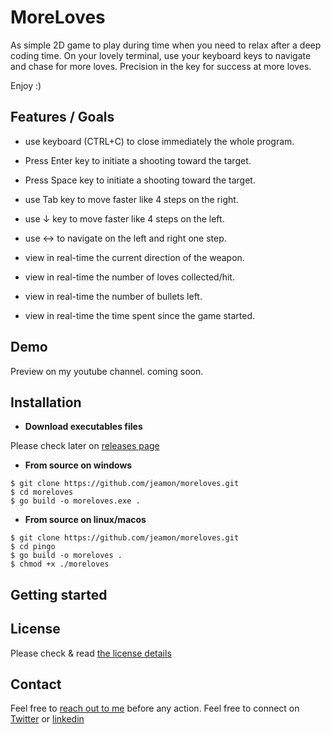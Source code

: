 # MoreLoves

As simple 2D game to play during time when you need to relax after a deep coding time. On your lovely terminal,
use your keyboard keys to navigate and chase for more loves. Precision in the key for success at more loves.

Enjoy :)



## Features / Goals

* use keyboard (CTRL+C) to close immediately the whole program.

* Press Enter key to initiate a shooting toward the target.
* Press Space key to initiate a shooting toward the target.

* use Tab key to move faster like 4 steps on the right.
* use ↓ key to move faster like 4 steps on the left.
* use ↔ to navigate on the left and right one step.

* view in real-time the current direction of the weapon.
* view in real-time the number of loves collected/hit. 
* view in real-time the number of bullets left.
* view in real-time the time spent since the game started.  


## Demo

Preview on my youtube channel. coming soon.


## Installation

* **Download executables files**

Please check later on [releases page](https://github.com/jeamon/moreloves/releases)

* **From source on windows**

```shell
$ git clone https://github.com/jeamon/moreloves.git
$ cd moreloves
$ go build -o moreloves.exe .
```
* **From source on linux/macos**

```shell
$ git clone https://github.com/jeamon/moreloves.git
$ cd pingo
$ go build -o moreloves .
$ chmod +x ./moreloves
```

## Getting started


## License

Please check & read [the license details](https://github.com/jeamon/moreloves/blob/master/LICENSE) 


## Contact

Feel free to [reach out to me](https://blog.cloudmentor-scale.com/contact) before any action. Feel free to connect on [Twitter](https://twitter.com/jerome_amon) or [linkedin](https://www.linkedin.com/in/jeromeamon/)